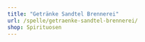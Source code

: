 ```yaml
---
title: "Getränke Sandtel Brennerei"
url: /spelle/getraenke-sandtel-brennerei/
shop: Spirituosen
---
```

